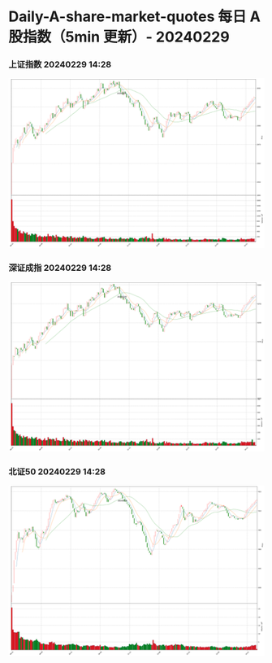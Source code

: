 
# Daily-A-share-market-quotes 每日 A 股指数（5min 更新）- 20240229

### 上证指数 20240229 14:28
![](./fig/2024/2/20240229-sh000001.png)

### 深证成指 20240229 14:28
![](./fig/2024/2/20240229-sz399001.png)

### 北证50 20240229 14:28
![](./fig/2024/2/20240229-bj899050.png)

